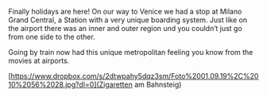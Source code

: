 


Finally holidays are here! On our way to Venice we had a stop at Milano Grand Central, a Station with a very unique boarding system. Just like on the airport there was an inner and outer region und you couldn’t just go from one side to the other.

Going by train now had this unique metropolitan feeling you know from the movies at airports.

[https://www.dropbox.com/s/2dtwpahy5dqz3sm/Foto%2001.09.19%2C%2010%2056%2028.jpg?dl=0](Zigaretten am Bahnsteig)

